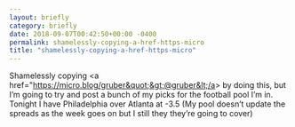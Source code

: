 ```yaml
---
layout: briefly
category: briefly
date: 2018-09-07T00:42:50+00:00 -0400
permalink: shamelessly-copying-a-href-https-micro
title: "shamelessly-copying-a-href-https-micro"
---
```


Shamelessly copying &lt;a href=&quot;https://micro.blog/gruber&quot;&gt;@gruber&lt;/a&gt; by doing this, but I’m going to try and post a bunch of my picks for the football pool I’m in. Tonight I have Philadelphia over Atlanta at -3.5 (My pool doesn’t update the spreads as the week goes on but I still they they’re going to cover)